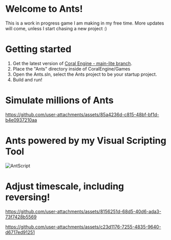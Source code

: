 # Welcome to Ants!

This is a work in progress game I am making in my free time. More updates will come, unless I start chasing a new project :)

# Getting started

1. Get the latest version of [Coral Engine - main-lite branch](https://github.com/GuusKemperman/CoralEngine/tree/main-lite).
2. Place the "Ants" directory inside of CoralEngine/Games
3. Open the Ants.sln, select the Ants project to be your startup project.
4. Build and run!

# Simulate millions of Ants

https://github.com/user-attachments/assets/85a4236d-c815-48bf-bf1d-b4e0937210aa

# Ants powered by my Visual Scripting Tool

![AntScript](https://github.com/user-attachments/assets/567b10c8-deb9-4a19-840e-e7cfc6e79bc3)

# Adjust timescale, including reversing!

https://github.com/user-attachments/assets/8156251d-68d5-40d6-ada3-73f7428b5569

https://github.com/user-attachments/assets/c23d1176-7255-4835-9640-d6717ed91251

